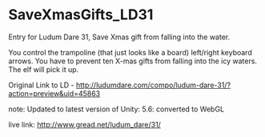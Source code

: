 # SaveXmasGifts_LD31
Entry for Ludum Dare 31, Save Xmas gift from falling into the water.

You control the trampoline (that just looks like a board) left/right keyboard arrows. You have to prevent ten X-mas gifts from falling into the icy waters. The elf will pick it up. 

Original Link to LD - http://ludumdare.com/compo/ludum-dare-31/?action=preview&uid=45863

note:
Updated to latest version of Unity: 5.6: converted to WebGL

live link: http://www.gread.net/ludum_dare/31/
